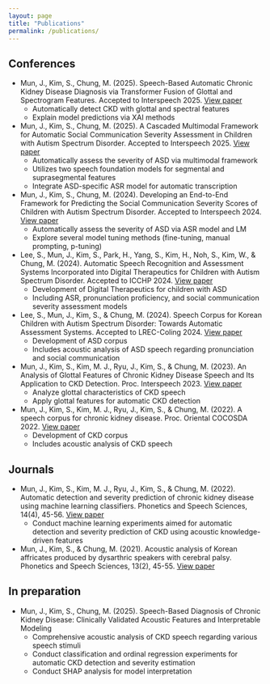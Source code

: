 ```yaml
---
layout: page
title: "Publications"
permalink: /publications/
---
```


## Conferences
- Mun, J., Kim, S., Chung, M. (2025). Speech-Based Automatic Chronic Kidney Disease Diagnosis via Transformer Fusion of Glottal and Spectrogram Features. Accepted to Interspeech 2025. [View paper](/assets/pdfs/2025_interspeech_ckd.pdf)
  - Automatically detect CKD with glottal and spectral features
  - Explain model predictions via XAI methods
- Mun, J., Kim, S., Chung, M. (2025). A Cascaded Multimodal Framework for Automatic Social Communication Severity Assessment in Children with Autism Spectrum Disorder. Accepted to Interspeech 2025. [View paper](/assets/pdfs/2025_interspeech_asd.pdf)
  - Automatically assess the severity of ASD via multimodal framework
  - Utilizes two speech foundation models for segmental and suprasegmental features
  - Integrate ASD-specific ASR model for automatic transcription
- Mun, J., Kim, S., Chung, M. (2024). Developing an End-to-End Framework for Predicting the Social Communication Severity Scores of Children with Autism Spectrum Disorder. Accepted to Interspeech 2024. [View paper](/assets/pdfs/2024_interspeech.pdf)
  - Automatically assess the severity of ASD via ASR model and LM
  - Explore several model tuning methods (fine-tuning, manual prompting, p-tuning)
- Lee, S., Mun, J., Kim, S., Park, H., Yang, S., Kim, H., Noh, S., Kim, W., & Chung, M. (2024). Automatic Speech Recognition and Assessment Systems Incorporated into Digital Therapeutics for Children with Autism Spectrum Disorder. Accepted to ICCHP 2024. [View paper](/assets/pdfs/2024_icchp.pdf)
  - Development of Digital Therapeutics for children with ASD
  - Including ASR, pronunciation proficiency, and social communication severity assessment models
- Lee, S., Mun, J., Kim, S., & Chung, M. (2024). Speech Corpus for Korean Children with Autism Spectrum Disorder: Towards Automatic Assessment Systems. Accepted to LREC-Coling 2024. [View paper](/assets/pdfs/2024_lrec.pdf)
  - Development of ASD corpus
  - Includes acoustic analysis of ASD speech regarding pronunciation and social communication
- Mun, J., Kim, S., Kim, M. J., Ryu, J., Kim, S., & Chung, M. (2023). An Analysis of Glottal Features of Chronic Kidney Disease Speech and Its Application to CKD Detection. Proc. Interspeech 2023. [View paper](/assets/pdfs/2023_interspeech.pdf)
  - Analyze glottal characteristics of CKD speech
  - Apply glottal features for automatic CKD detection
- Mun, J., Kim, S., Kim, M. J., Ryu, J., Kim, S., & Chung, M. (2022). A speech corpus for chronic kidney disease. Proc. Oriental COCOSDA 2022. [View paper](/assets/pdfs/2022_cocosda.pdf)
  - Development of CKD corpus
  - Includes acoustic analysis of CKD speech

## Journals
- Mun, J., Kim, S., Kim, M. J., Ryu, J., Kim, S., & Chung, M. (2022). Automatic detection and severity prediction of chronic kidney disease using machine learning classifiers. Phonetics and Speech Sciences, 14(4), 45-56. [View paper](/assets/pdfs/2022_phonetics-and-sciences.pdf)
  - Conduct machine learning experiments aimed for automatic detection and severity prediction of CKD using acoustic knowledge-driven features
- Mun, J., Kim, S., & Chung, M. (2021). Acoustic analysis of Korean affricates produced by dysarthric speakers with cerebral palsy. Phonetics and Speech Sciences, 13(2), 45-55. [View paper](/assets/pdfs/2021_phonetics-and-sciences.pdf)

## In preparation
- Mun, J., Kim, S., Chung, M. (2025). Speech-Based Diagnosis of Chronic Kidney Disease: Clinically Validated Acoustic Features and Interpretable Modeling
  - Comprehensive acoustic analysis of CKD speech regarding various speech stimuli
  - Conduct classification and ordinal regression experiments for automatic CKD detection and severity estimation
  - Conduct SHAP analysis for model interpretation
